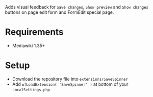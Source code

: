 Adds visual feedback for `Save changes`, `Show preview` and `Show changes` buttons on
page edit form and FormEdit special page.

# Requirements

* Mediawiki 1.35+

# Setup

* Download the repository file into `extensions/SaveSpinner`
* Add `wfLoadExtension( 'SaveSpinner' )` at bottom of your `LocalSettings.php`
